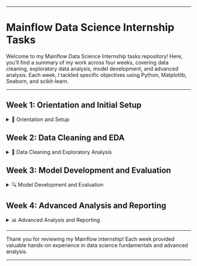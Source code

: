 
---

# Mainflow Data Science Internship Tasks

Welcome to my Mainflow Data Science Internship tasks repository! Here, you’ll find a summary of my work across four weeks, covering data cleaning, exploratory data analysis, model development, and advanced analysis. Each week, I tackled specific objectives using Python, Matplotlib, Seaborn, and scikit-learn.

---

<h2>Week 1: Orientation and Initial Setup</h2>
<details>
    <summary>👋 Orientation and Setup</summary>
    <ul>
        <li>Got acquainted with company policies and data science team.</li>
        <li>Set up the working environment and software, reviewed data infrastructure.</li>
        <li>Gathered data from various sources (databases, APIs) and performed initial cleaning.</li>
    </ul>
</details>

<h2>Week 2: Data Cleaning and EDA</h2>
 <details>
    <summary>🧹 Data Cleaning and Exploratory Analysis</summary>
    <ul>
        <li>Completed data cleaning tasks, addressing missing values and standardizing formats.</li>
        <li>Conducted EDA to understand data distributions, trends, and patterns.</li>
        <li>Visualized findings using <code>Matplotlib</code> and <code>Seaborn</code> for better insights.</li>
    </ul>
</details>

<h2> Week 3: Model Development and Evaluation</h2>
 <details>
    <summary>🔍 Model Development and Evaluation</summary>
    <ul>
        <li>Built initial machine learning models using <code>scikit-learn</code>.</li>
        <li>Explored regression and classification algorithms across datasets.</li>
        <li>Evaluated performance through metrics such as accuracy, precision, recall, and F1 score.</li>
    </ul>
</details>

<h2> Week 4: Advanced Analysis and Reporting</h2>
 <details>
    <summary>📊 Advanced Analysis and Reporting</summary>
    <ul>
        <li>Dived deeper into data analysis, identifying actionable insights.</li>
        <li>Automated data processing tasks using Python scripts.</li>
        <li>Streamlined workflow with ETL processes and compiled final report on findings.</li>
    </ul>
</details>

---

Thank you for reviewing my Mainflow internship! Each week provided valuable hands-on experience in data science fundamentals and advanced analysis.

--- 

